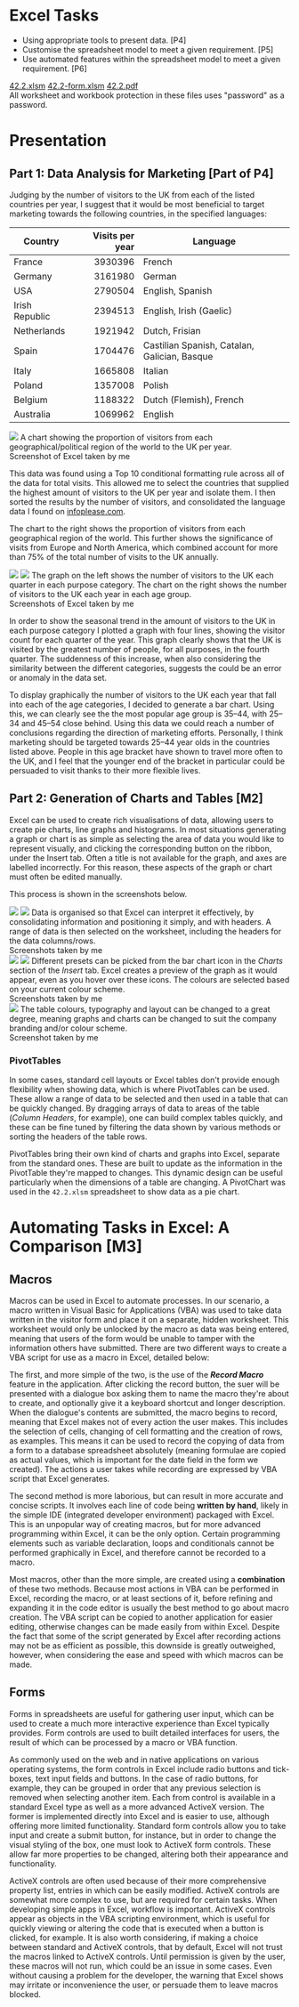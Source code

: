 # Excel Tasks

* Using appropriate tools to present data. [P4]
* Customise the spreadsheet model to meet a given requirement. [P5]
* Use automated features within the spreadsheet model to meet a given requirement. [P6]

<div class="f">
	<a href="/btec/file/office/42.2.xlsm">42.2.xlsm</a>
	<a href="/btec/file/office/42.2-form.xlsm">42.2-form.xlsm</a>
	<a href="/btec/file/office/42.2.pdf">42.2.pdf</a>
</div>

<div class="n">All worksheet and workbook protection in these files uses "password" as a password.</div>

# Presentation

## Part 1: Data Analysis for Marketing [Part of P4]

Judging by the number of visitors to the UK from each of the listed countries per year, I suggest that it would be most beneficial to target marketing towards the following countries, in the specified languages:

| Country			| Visits per year	| Language											
|-------------------|------------------:| --------
| France			| 3930396			| French
| Germany			| 3161980			| German
| USA				| 2790504			| English, Spanish
| Irish Republic	| 2394513			| English, Irish (Gaelic)
| Netherlands		| 1921942			| Dutch, Frisian
| Spain				| 1704476			| Castilian Spanish, Catalan, Galician, Basque
| Italy				| 1665808			| Italian
| Poland			| 1357008			| Polish
| Belgium			| 1188322			| Dutch (Flemish), French
| Australia			| 1069962			| English

<div class="i r">
	<img src="/btec/img/42.2.3.png">
	A chart showing the proportion of visitors from each geographical/political region of the world to the UK per year.
	<div>Screenshot of Excel taken by me</div>
</div>

This data was found using a Top 10 conditional formatting rule across all of the data for total visits. This allowed me to select the countries that supplied the highest amount of visitors to the UK per year and isolate them. I then sorted the results by the number of visitors, and consolidated the language data I found on [infoplease.com](http://www.infoplease.com/ipa/A0855611.html).

The chart to the right shows the proportion of visitors from each geographical region of the world. This further shows the significance of visits from Europe and North America, which combined account for more than 75% of the total number of visits to the UK annually.

<div class="i h">
	<img src="/btec/img/42.2.1.png">
	<img src="/btec/img/42.2.2.png">
	The graph on the left shows the number of visitors to the UK each quarter in each purpose category. The chart on the right shows the number of visitors to the UK each year in each age group.
	<div>Screenshots of Excel taken by me</div>
</div>

In order to show the seasonal trend in the amount of visitors to the UK in each purpose category I plotted a graph with four lines, showing the visitor count for each quarter of the year. This graph clearly shows that the UK is visited by the greatest number of people, for all purposes, in the fourth quarter. The suddenness of this increase, when also considering the similarity between the different categories, suggests the could be an error or anomaly in the data set.

To display graphically the number of visitors to the UK each year that fall into each of the age categories, I decided to generate a bar chart. Using this, we can clearly see the the most popular age group is 35&ndash;44, with 25&ndash;34 and 45&ndash;54 close behind. Using this data we could reach a number of conclusions regarding the direction of marketing efforts. Personally, I think marketing should be targeted towards 25&ndash;44 year olds in the countries listed above. People in this age bracket have shown to travel more often to the UK, and I feel that the younger end of the bracket in particular could be persuaded to visit thanks to their more flexible lives.

## Part 2: Generation of Charts and Tables [M2]

Excel can be used to create rich visualisations of data, allowing users to create pie charts, line graphs and histograms. In most situations generating a graph or chart is as simple as selecting the area of data you would like to represent visually, and clicking the corresponding button on the ribbon, under the Insert tab. Often a title is not available for the graph, and axes are labelled incorrectly. For this reason, these aspects of the graph or chart must often be edited manually.

This process is shown in the screenshots below.

<div class="i h">
	<img src="/btec/img/42.2.4.png">
	<img src="/btec/img/42.2.5.png">
	Data is organised so that Excel can interpret it effectively, by consolidating information and positioning it simply, and with headers. A range of data is then selected on the worksheet, including the headers for the data columns/rows.
	<div>Screenshots taken by me</div>
</div>

<div class="i h">
	<img src="/btec/img/42.2.6.png">
	<img src="/btec/img/42.2.7.png">
	Different presets can be picked from the bar chart icon in the <em>Charts</em> section of the <em>Insert</em> tab. Excel creates a preview of the graph as it would appear, even as you hover over these icons. The colours are selected based on your current colour scheme.
	<div>Screenshots taken by me</div>
</div>

<div class="i">
	<img src="/btec/img/42.2.8.png">
	The table colours, typography and layout can be changed to a great degree, meaning graphs and charts can be changed to suit the company branding and/or colour scheme.
	<div>Screenshot taken by me</div>
</div>

### PivotTables

In some cases, standard cell layouts or Excel tables don't provide enough flexibility when showing data, which is where PivotTables can be used. These allow a range of data to be selected and then used in a table that can be quickly changed. By dragging arrays of data to areas of the table (*Column Headers*, for example), one can build complex tables quickly, and these can be fine tuned by filtering the data shown by various methods or sorting the headers of the table rows.

PivotTables bring their own kind of charts and graphs into Excel, separate from the standard ones. These are built to update as the information in the PivotTable they're mapped to changes. This dynamic design can be useful particularly when the dimensions of a table are changing. A PivotChart was used in the `42.2.xlsm` spreadsheet to show data as a pie chart.

# Automating Tasks in Excel: A Comparison [M3]

## Macros

Macros can be used in Excel to automate processes. In our scenario, a macro written in Visual Basic for Applications (VBA) was used to take data written in the visitor form and place it on a separate, hidden worksheet. This worksheet would only be unlocked by the macro as data was being entered, meaning that users of the form would be unable to tamper with the information others have submitted. There are two different ways to create a VBA script for use as a macro in Excel, detailed below:

The first, and more simple of the two, is the use of the ***Record Macro*** feature in the application. After clicking the record button, the suer will be presented with a dialogue box asking them to name the macro they're about to create, and optionally give it a keyboard shortcut and longer description. When the dialogue's contents are submitted, the macro begins to record, meaning that Excel makes not of every action the user makes. This includes the selection of cells, changing of cell formatting and the creation of rows, as examples. This means it can be used to record the copying of data from a form to a database spreadsheet absolutely (meaning formulae are copied as actual values, which is important for the date field in the form we created). The actions a user takes while recording are expressed by VBA script that Excel generates.

The second method is more laborious, but can result in more accurate and concise scripts. It involves each line of code being **written by hand**, likely in the simple IDE (integrated developer environment) packaged with Excel. This is an unpopular way of creating macros, but for more advanced programming within Excel, it can be the only option. Certain programming elements such as variable declaration, loops and conditionals cannot be performed graphically in Excel, and therefore cannot be recorded to a macro.

Most macros, other than the more simple, are created using a **combination** of these two methods. Because most actions in VBA can be performed in Excel, recording the macro, or at least sections of it, before refining and expanding it in the code editor is usually the best method to go about macro creation. The VBA script can be copied to another application for easier editing, otherwise changes can be made easily from within Excel. Despite the fact that some of the script generated by Excel after recording actions may not be as efficient as possible, this downside is greatly outweighed, however, when considering the ease and speed with which macros can be made.

## Forms

Forms in spreadsheets are useful for gathering user input, which can be used to create a much more interactive experience than Excel typically provides. Form controls are used to built detailed interfaces for users, the result of which can be processed by a macro or VBA function.

As commonly used on the web and in native applications on various operating systems, the form controls in Excel include radio buttons and tick-boxes, text input fields and buttons. In the case of radio buttons, for example, they can be grouped in order that any previous selection is removed when selecting another item. Each from control is available in a standard Excel type as well as a more advanced ActiveX version. The former is implemented directly into Excel and is easier to use, although offering more limited functionality. Standard form controls allow you to take input and create a submit button, for instance, but in order to change the visual styling of the box, one must look to ActiveX form controls. These allow far more properties to be changed, altering both their appearance and functionality.

ActiveX controls are often used because of their more comprehensive property list, entries in which can be easily modified. ActiveX controls are somewhat more complex to use, but are required for certain tasks. When developing simple apps in Excel, workflow is important. ActiveX controls appear as objects in the VBA scripting environment, which is useful for quickly viewing or altering the code that is executed when a button is clicked, for example. It is also worth considering, if making a choice between standard and ActiveX controls, that by default, Excel will not trust the macros linked to ActiveX controls. Until permission is given by the user, these macros will not run, which could be an issue in some cases. Even without causing a problem for the developer, the warning that Excel shows may irritate or inconvenience the user, or persuade them to leave macros blocked.
